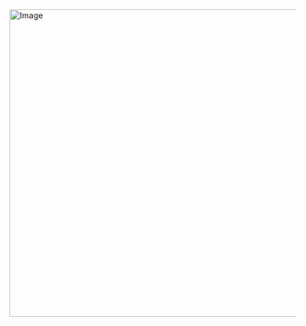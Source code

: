 <img width="960" height="540" alt="Image" src="https://github.com/user-attachments/assets/7d32def2-a9f2-4537-b2fa-19ebd3845645" />
